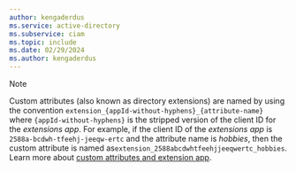 ```yaml
---
author: kengaderdus
ms.service: active-directory
ms.subservice: ciam
ms.topic: include
ms.date: 02/29/2024
ms.author: kengaderdus
---
```


> [!NOTE]
> Custom attributes (also known as directory extensions) are named by using the convention `extension_{appId-without-hyphens}_{attribute-name}` where `{appId-without-hyphens}` is the stripped version of the client ID for the *extensions app*. For example, if the client ID of the *extensions app* is `2588a-bcdwh-tfeehj-jeeqw-ertc` and the attribute name is *hobbies*, then the custom attribute is named as`extension_2588abcdwhtfeehjjeeqwertc_hobbies`. Learn more about [custom attributes and extension app](../../../external-id/customers/how-to-define-custom-attributes.md#create-a-custom-user-attributes).